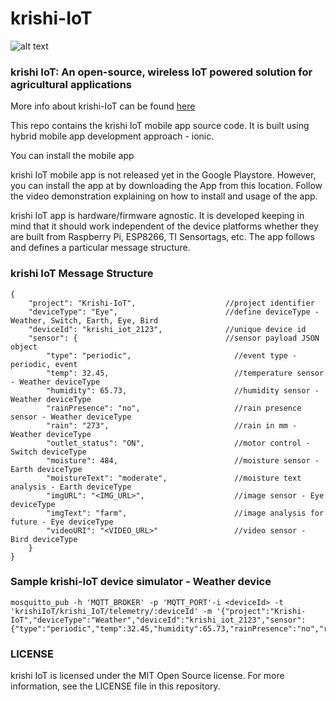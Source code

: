 # krishi-IoT

![alt text](https://github.com/sivakatru/krishi-IoT/blob/master/resources/icon.png "krishi IoT Logo")

### krishi IoT: An open-source, wireless IoT powered solution for agricultural applications
More info about krishi-IoT can be found [here](http://krishi-iot.blogspot.in/)

This repo contains the krishi IoT mobile app source code. It is built using hybrid mobile app development approach - ionic.

You can install the mobile app 

krishi IoT mobile app is not released yet in the Google Playstore. However, you can install the app at by downloading the App from this location. Follow the video demonstration explaining on how to install and usage of the app. 

krishi IoT app is hardware/firmware agnostic. It is developed keeping in mind that it should work independent of the device platforms whether they are built from Raspberry Pi, ESP8266, TI Sensortags, etc. The app follows and defines a particular message structure.

### krishi IoT Message Structure

```
{
	"project": "Krishi-IoT",                    //project identifier
	"deviceType": "Eye",                        //define deviceType - Weather, Switch, Earth, Eye, Bird
	"deviceId": "krishi_iot_2123",              //unique device id
	"sensor": {                                 //sensor payload JSON object
		"type": "periodic",                       //event type - periodic, event
		"temp": 32.45,                            //temperature sensor - Weather deviceType
		"humidity": 65.73,                        //humidity sensor - Weather deviceType
		"rainPresence": "no",                     //rain presence sensor - Weather deviceType
		"rain": "273",                            //rain in mm - Weather deviceType
		"outlet_status": "ON",                    //motor control - Switch deviceType
		"moisture": 484,                          //moisture sensor - Earth deviceType
		"moistureText": "moderate",               //moisture text analysis - Earth deviceType
		"imgURL": "<IMG_URL>",                    //image sensor - Eye deviceType
		"imgText": "farm",                        //image analysis for future - Eye deviceType
		"videoURI": "<VIDEO_URL>"                 //video sensor - Bird deviceType
	}
}
```

### Sample krishi-IoT device simulator - Weather device
```
mosquitto_pub -h 'MQTT_BROKER' -p 'MQTT_PORT'-i <deviceId> -t 'krishiIoT/krishi_IoT/telemetry/:deviceId' -m '{"project":"Krishi-IoT","deviceType":"Weather","deviceId":"krishi_iot_2123","sensor":{"type":"periodic","temp":32.45,"humidity":65.73,"rainPresence":"no","rain":"273}}'
```

### LICENSE
krishi IoT is licensed under the MIT Open Source license. For more information, see the LICENSE file in this repository.
